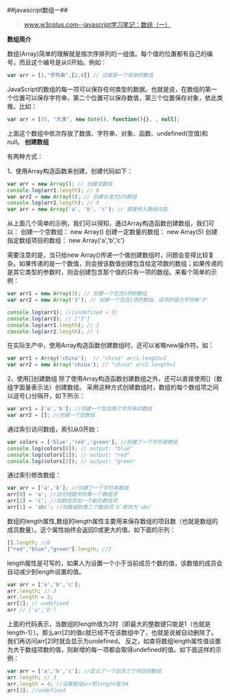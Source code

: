 ##javascript数组一##
> www.w3cplus.com--javascript学习笔记：数组（一）

**数组简介**

数组(Array)简单的理解就是按次序排列的一组值。每个值的位置都有自己的编号，而且这个编号是从0开始。例如：
```javascript
var arr = [1,"字符串",[2,4]] // 这就是一个简单的数组
```
JavaScript的数组的每一项可以保存任何类型的数据。也就是说，在数组的第一个位置可以保存字符串，第二个位置可以保存数值，第三个位置保存对象，依此类推。比如：
```javascript
var arr = [35, "大漠", new Date(), function(){}, , null];
```
上面这个数组中依次存放了数值、字符串、对象、函数、undefined(空值)和null。
**创建数组**

有两种方式：

1、使用Array构造函数来创建，创建代码如下：
```javascript
var arr = new Array(); // 创建空数组
console.log(arr1.length); // 0
var arr2 = new Array(5); // 创建长度为5的数组
console.log(arr2.length); // 5
var arr = new Array('a', 'b', 'c'); // 直接传入数组内容
```
从上面几个简单的示例，我们可以得知，通过Array构造函数创建数组，我们可以：
创建一个空数组： new Array()
创建一定数量的数组： new Array(5)
创建指定数组项目的数组： new Array('a','b','c')

需要注意的是，当只给new Array()传递一个值创建数组时，问题会变得比较复杂。如果传递的是一个数值，则会按该数值创建包含给定项数的数组；如果传递的是其它类型的参数时，则会创建包含那个值的只有一项的数组。来看个简单的示例：
```javascript
var arr1 = new Array(3); // 创建一个包含3项的数组
var arr2 = new Array('3'); // 创建一个包含1项的数组，该项的值为字符串"3"

console.log(arr1); //[undefined × 3]
console.log(arr2); // ["3"]
console.log(arr1.length); // 3
console.log(arr2.length); // 1
```

在实际生产中，使用Array构造函数创建数组时，还可以省略new操作符。如：
```javascript
var arr1 = Array('china');  // "china" arr1.length=1
var arr2 = new Array('china'); // "china" arr2.length=1
```
2、使用[]创建数组
    除了使用Array构造函数创建数组之外，还可以直接使用[]（数组字面量表示法）创建数组。
    采用这种方式创建数组时，数组的每个数组项之间以逗号(,)分隔开，如下所示：
```javascript
var arr1 = ['a','b']; //创建一个包含两个字符串的数组
var arr2 = []; //创建一个空数组
```
通过索引访问数组，索引从0开始：

```javascript
var colors = ['blue','red','green']; //创建了一个字符串数组
console.log(colors[0]); // output: "blue"
console.log(colors[1]); // output: "red"
console.log(colors[2]); // output: "green"
```
通过索引修改数组：
```javascript
var arr = ['a','b']; //创建了一个字符串数组
arr[0] = 'a'; //访问组数中的第一个数组项
arr[2] = 'c'; //给数组添加一个新的数组项
arr[1] = 'abc'; //将数组的第二个数组项`b`修改为`abc`
```
数组的length属性,数组的length属性主要用来保存数组的项目数（也就是数组的成员数量）。这个属性始终会返回0或更大的值，如下面的示列：

```javascript
[].length; //0
["red","blue","green"].length; //3
```
length属性是可写的，如果人为设置一个小于当前成员个数的值，该数值的成员会自动减少到length设置的值。
```javascript
var arr = ['a','b','c'];
arr.length; // 3
arr.length = 2;
arr[2]; // undefined
arr // ['a','b']
```
上面的代码表示，当数组的length值为2时（即最大的整数键只能是1（也就是length-1））。那么arr[2]的值c就已经不在该数组中了，也就是说被自动删除了。我们再访问arr[2]时就会显示为undefined。
反之，如查将数组length属性值设置为大于数组项数的值，则新增的每一项都会取得undefined的值。如下面这样的示例：

```javascript
var arr = ['a','b','c']; //定义了一个包含三个项目的数组
arr.length; // 3
arr.length = 4; //设置数组arr的length值为4
arr[3]; //undefined 
```